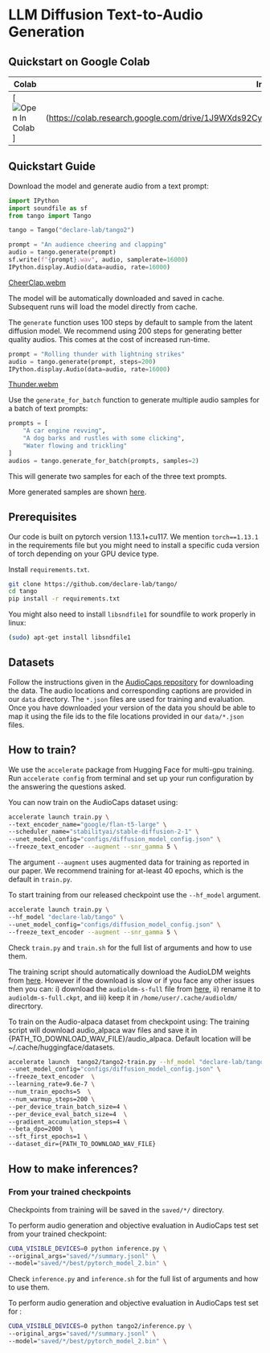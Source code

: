 # LLM Diffusion Text-to-Audio Generation 

## Quickstart on Google Colab

| Colab | Info
| --- | --- |
[![Open In Colab](https://colab.research.google.com/assets/colab-badge.svg)] | (https://colab.research.google.com/drive/1J9WXds92CypFKAW7uyh05OyHqT7PCgQ5#scrollTo=Oxr4tYgWw1uL)




## Quickstart Guide

Download the model and generate audio from a text prompt:

```python
import IPython
import soundfile as sf
from tango import Tango

tango = Tango("declare-lab/tango2")

prompt = "An audience cheering and clapping"
audio = tango.generate(prompt)
sf.write(f"{prompt}.wav", audio, samplerate=16000)
IPython.display.Audio(data=audio, rate=16000)
```
[CheerClap.webm](https://user-images.githubusercontent.com/13917097/233851915-e702524d-cd35-43f7-93e0-86ea579231a7.webm)

The model will be automatically downloaded and saved in cache. Subsequent runs will load the model directly from cache.

The `generate` function uses 100 steps by default to sample from the latent diffusion model. We recommend using 200 steps for generating better quality audios. This comes at the cost of increased run-time.

```python
prompt = "Rolling thunder with lightning strikes"
audio = tango.generate(prompt, steps=200)
IPython.display.Audio(data=audio, rate=16000)
```
[Thunder.webm](https://user-images.githubusercontent.com/13917097/233851929-90501e41-911d-453f-a00b-b215743365b4.webm)

<!-- [MachineClicking](https://user-images.githubusercontent.com/25340239/233857834-bfda52b4-4fcc-48de-b47a-6a6ddcb3671b.mp4 "sample 1") -->

Use the `generate_for_batch` function to generate multiple audio samples for a batch of text prompts:

```python
prompts = [
    "A car engine revving",
    "A dog barks and rustles with some clicking",
    "Water flowing and trickling"
]
audios = tango.generate_for_batch(prompts, samples=2)
```
This will generate two samples for each of the three text prompts.

More generated samples are shown [here](https://github.com/declare-lab/tango/blob/master/samples/README.md).

## Prerequisites

Our code is built on pytorch version 1.13.1+cu117. We mention `torch==1.13.1` in the requirements file but you might need to install a specific cuda version of torch depending on your GPU device type.

Install `requirements.txt`.

```bash
git clone https://github.com/declare-lab/tango/
cd tango
pip install -r requirements.txt
```

You might also need to install `libsndfile1` for soundfile to work properly in linux:

```bash
(sudo) apt-get install libsndfile1
```

## Datasets

Follow the instructions given in the [AudioCaps repository](https://github.com/cdjkim/audiocaps) for downloading the data. The audio locations and corresponding captions are provided in our `data` directory. The `*.json` files are used for training and evaluation. Once you have downloaded your version of the data you should be able to map it using the file ids to the file locations provided in our `data/*.json` files.

## How to train?
We use the `accelerate` package from Hugging Face for multi-gpu training. Run `accelerate config` from terminal and set up your run configuration by the answering the questions asked.

You can now train on the AudioCaps dataset using:

```bash
accelerate launch train.py \
--text_encoder_name="google/flan-t5-large" \
--scheduler_name="stabilityai/stable-diffusion-2-1" \
--unet_model_config="configs/diffusion_model_config.json" \
--freeze_text_encoder --augment --snr_gamma 5 \
```

The argument `--augment` uses augmented data for training as reported in our paper. We recommend training for at-least 40 epochs, which is the default in `train.py`.

To start training from our released checkpoint use the `--hf_model` argument.

```bash
accelerate launch train.py \
--hf_model "declare-lab/tango" \
--unet_model_config="configs/diffusion_model_config.json" \
--freeze_text_encoder --augment --snr_gamma 5 \
```

Check `train.py` and `train.sh` for the full list of arguments and how to use them.

The training script should automatically download the AudioLDM weights from [here](https://zenodo.org/record/7600541/files/audioldm-s-full?download=1). However if the download is slow or if you face any other issues then you can: i) download the `audioldm-s-full` file from [here](https://huggingface.co/haoheliu/AudioLDM-S-Full/tree/main), ii) rename it to `audioldm-s-full.ckpt`, and iii) keep it in `/home/user/.cache/audioldm/` direcrtory.

To train  on the Audio-alpaca dataset from  checkpoint using:
The training script will download audio_alpaca wav files and save it in {PATH_TO_DOWNLOAD_WAV_FILE}/audio_alpaca. Default location will be ~/.cache/huggingface/datasets.
```bash
accelerate launch  tango2/tango2-train.py --hf_model "declare-lab/tango-full-ft-audiocaps" \
--unet_model_config="configs/diffusion_model_config.json" \
--freeze_text_encoder  \
--learning_rate=9.6e-7 \
--num_train_epochs=5  \
--num_warmup_steps=200 \
--per_device_train_batch_size=4 \
--per_device_eval_batch_size=4  \
--gradient_accumulation_steps=4 \
--beta_dpo=2000  \
--sft_first_epochs=1 \
--dataset_dir={PATH_TO_DOWNLOAD_WAV_FILE}
```


## How to make inferences?

### From your trained checkpoints

Checkpoints from training will be saved in the `saved/*/` directory.

To perform audio generation and objective evaluation in AudioCaps test set from your trained checkpoint:

```bash
CUDA_VISIBLE_DEVICES=0 python inference.py \
--original_args="saved/*/summary.jsonl" \
--model="saved/*/best/pytorch_model_2.bin" \
```

Check `inference.py` and `inference.sh` for the full list of arguments and how to use them.

To perform audio generation and objective evaluation in AudioCaps test set for  :

```bash
CUDA_VISIBLE_DEVICES=0 python tango2/inference.py \
--original_args="saved/*/summary.jsonl" \
--model="saved/*/best/pytorch_model_2.bin" \
```




